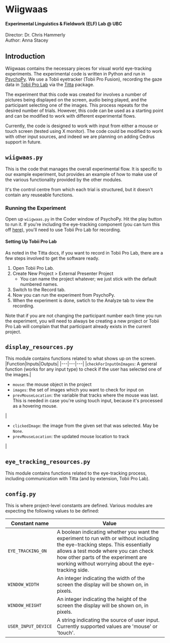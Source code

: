 # Wiigwaas
#### Experimental Linguistics & Fieldwork (ELF) Lab @ UBC
Director: Dr. Chris Hammerly  
Author: Anna Stacey  

## Introduction
Wiigwaas contains the necessary pieces for visual world eye-tracking experiments.  The experimental code is written in Python and run in [PsychoPy](https://www.psychopy.org).  We use a Tobii eyetracker (Tobii Pro Fusion), recording the gaze data in [Tobii Pro Lab](https://www.tobii.com/products/software/behavior-research-software/tobii-pro-lab) via the [Titta](https://github.com/marcus-nystrom/Titta/tree/master) package.

The experiment that this code was created for involves a number of pictures being displayed on the screen, audio being played, and the participant selecting one of the images.  This process repeats for the desired number of trials.  However, this code can be used as a starting point and can be modified to work with different experimental flows.

Currently, the code is designed to work with input from either a mouse or touch screen (tested using X monitor).  The code could be modified to work with other input sources, and indeed we are planning on adding Cedrus support in future.

## `wiigwaas.py`
This is the code that manages the overall experimental flow.  It is specific to our example experiment, but provides an example of how to make use of the various functionality provided by the other modules.

It's the control centre from which each trial is structured, but it doesn't contain any reuseable functions.

### Running the Experiment

Open up `wiigwaas.py` in the Coder window of PsychoPy.  Hit the play button to run it.  If you're including the eye-tracking component (you can turn this off [here](#config.py)), you'll need to use Tobii Pro Lab for recording.

#### Setting Up Tobii Pro Lab
As noted in the Titta docs, if you want to record in Tobii Pro Lab, there are a few steps involved to get the software ready.
1. Open Tobii Pro Lab.
2. Create New Project > External Presenter Project
    - You can name the project whatever; we just stick with the default numbered names.
3. Switch to the Record tab.  
4. Now you can run the experiment from PsychoPy.
5. When the experiment is done, swtich to the Analyze tab to view the recording.

Note that if you are not changing the participant number each time you run the experiment, you will need to always be creating a new project or Tobii Pro Lab will complain that that participant already exists in the current project.

## `display_resources.py`
This module contains functions related to what shows up on the screen.
|Function|Inputs|Outputs|
|---|---|---|
|`checkForInputOnImages`: A general function (works for any input type) to check if the user has selected one of the images.|<ul> <li>`mouse`: the mouse object in the project</li><li>`images`: the set of images which you want to check for input on</li><li>`prevMouseLocation`: the variable that tracks where the mouse was last. This is needed in case you're using touch input, because it's processed as a hovering mouse.</li></ul>|<ul><li>`clickedImage`: the image from the given set that was selected. May be `None`.</li><li>`prevMouseLocation`: the updated mouse location to track</li></ul>|


## `eye_tracking_resources.py`
This module contains functions related to the eye-tracking process, including communication with Titta (and by extension, Tobii Pro Lab).

## `config.py`
This is where project-level constants are defined.  Various modules are expecting the following values to be defined:

|Constant name|Value|
|---|---|
|`EYE_TRACKING_ON`|A boolean indicating whether you want the experiment to run with or without including the eye-tracking steps.  This essentially allows a test mode where you can check how other parts of the experiment are working without worrying about the eye-tracking side.|
|`WINDOW_WIDTH`|An integer indicating the width of the screen the display will be shown on, in pixels.|
|`WINDOW_HEIGHT`|An integer indicating the height of the screen the display will be shown on, in pixels.|
|`USER_INPUT_DEVICE`|A string indicating the source of user input.  Currently supported values are 'mouse' or 'touch'.|
